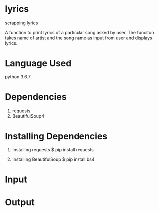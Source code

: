 # lyrics
scrapping lyrics

A function to print lyrics of a particular song asked by user. The funciton takes name of artist and the song name as input from user and displays lyrics.

# Language Used
python 3.6.7

# Dependencies
1. requests
2. BeautifulSoup4

# Installing Dependencies

1. Installing requests
$ pip install requests

2. Installing BeautifulSoup
$ pip install bs4

# Input

# Output
